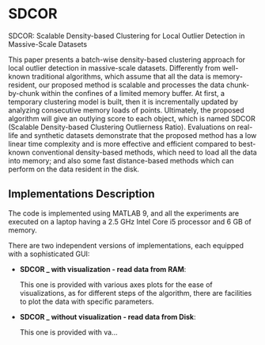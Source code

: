 # SDCOR
 SDCOR: Scalable Density-based Clustering for Local Outlier Detection in Massive-Scale Datasets

This paper presents a batch-wise density-based clustering approach for local outlier detection in massive-scale datasets. Differently from well-known traditional algorithms, which assume that all the data is memory-resident, our proposed method is scalable and processes the data chunk-by-chunk within the confines of a limited memory buffer. At first, a temporary clustering model is built, then it is incrementally updated by analyzing consecutive memory loads of points. Ultimately, the proposed algorithm will give an outlying score to each object, which is named SDCOR (Scalable Density-based Clustering Outlierness Ratio). Evaluations on real-life and synthetic datasets demonstrate that the proposed method has a low linear time complexity and is more effective and efficient compared to best-known conventional density-based methods, which need to load all the data into memory; and also some fast distance-based methods which can perform on the data resident in the disk.

## Implementations Description

The code is implemented using MATLAB 9, and all the experiments are executed on a laptop having a 2.5 GHz Intel Core i5 processor and 6 GB of memory.

There are two independent versions of implementations, each equipped with a sophisticated GUI:

* __SDCOR _ with visualization - read data from RAM__:

	This one is provided with various axes plots for the ease of visualizations, as for different steps of the algorithm, there are facilities to plot the data with specific parameters.

* __SDCOR _ without visualization - read data from Disk__: 

	This one is provided with va...




